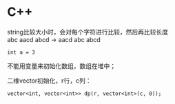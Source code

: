 # C++

string比较大小时，会对每个字符进行比较，然后再比较长度  
abc aacd abcd -> aacd abc abcd 

```
int a = 3
```

不能用变量来初始化数组，数组在堆中；

二维vector初始化，r行，c列：
```
vector<int, vector<int>> dp(r, vector<int>(c, 0));
```
